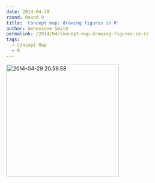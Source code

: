 ```yaml
---
date: 2014-04-29
round: Round 9
title: 'Concept map: drawing figures in R'
author: Genevieve Smith
permalink: /2014/04/concept-map-drawing-figures-in-r/
tags:
  - Concept Map
  - R
---
```

[<img class="alignnone size-medium wp-image-6827" alt="2014-04-29 20.59.58" src="/training-course/uploads/2014/04/2014-04-29-20.59.58-300x300.jpg" width="300" height="300" />][1]

 [1]: /training-course/uploads/2014/04/2014-04-29-20.59.58.jpg
